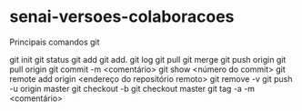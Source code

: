 # senai-versoes-colaboracoes
Principais comandos git

git init
git status
git add
git add.
git log
git pull
git merge
git push origin
git pull origin
git commit -m <comentário>
git show <número do commit>
git remote add origin <endereço do repositório remoto>
git remove -v
git push -u origin master
git checkout -b
git checkout master
git tag -a -m <comentário>